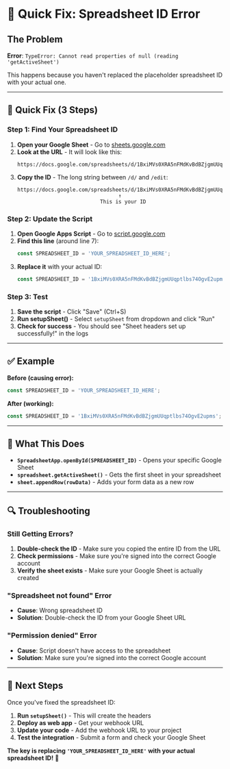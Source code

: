 # 🚨 Quick Fix: Spreadsheet ID Error

## The Problem
**Error**: `TypeError: Cannot read properties of null (reading 'getActiveSheet')`

This happens because you haven't replaced the placeholder spreadsheet ID with your actual one.

---

## 🔧 Quick Fix (3 Steps)

### Step 1: Find Your Spreadsheet ID
1. **Open your Google Sheet** - Go to [sheets.google.com](https://sheets.google.com)
2. **Look at the URL** - It will look like this:
   ```
   https://docs.google.com/spreadsheets/d/1BxiMVs0XRA5nFMdKvBdBZjgmUUqptlbs74OgvE2upms/edit
   ```
3. **Copy the ID** - The long string between `/d/` and `/edit`:
   ```
   https://docs.google.com/spreadsheets/d/1BxiMVs0XRA5nFMdKvBdBZjgmUUqptlbs74OgvE2upms/edit
                                    ↑
                              This is your ID
   ```

### Step 2: Update the Script
1. **Open Google Apps Script** - Go to [script.google.com](https://script.google.com)
2. **Find this line** (around line 7):
   ```javascript
   const SPREADSHEET_ID = 'YOUR_SPREADSHEET_ID_HERE';
   ```
3. **Replace it** with your actual ID:
   ```javascript
   const SPREADSHEET_ID = '1BxiMVs0XRA5nFMdKvBdBZjgmUUqptlbs74OgvE2upms';
   ```

### Step 3: Test
1. **Save the script** - Click "Save" (Ctrl+S)
2. **Run setupSheet()** - Select `setupSheet` from dropdown and click "Run"
3. **Check for success** - You should see "Sheet headers set up successfully!" in the logs

---

## ✅ Example

**Before (causing error):**
```javascript
const SPREADSHEET_ID = 'YOUR_SPREADSHEET_ID_HERE';
```

**After (working):**
```javascript
const SPREADSHEET_ID = '1BxiMVs0XRA5nFMdKvBdBZjgmUUqptlbs74OgvE2upms';
```

---

## 🎯 What This Does

- **`SpreadsheetApp.openById(SPREADSHEET_ID)`** - Opens your specific Google Sheet
- **`spreadsheet.getActiveSheet()`** - Gets the first sheet in your spreadsheet
- **`sheet.appendRow(rowData)`** - Adds your form data as a new row

---

## 🔍 Troubleshooting

### Still Getting Errors?
1. **Double-check the ID** - Make sure you copied the entire ID from the URL
2. **Check permissions** - Make sure you're signed into the correct Google account
3. **Verify the sheet exists** - Make sure your Google Sheet is actually created

### "Spreadsheet not found" Error
- **Cause**: Wrong spreadsheet ID
- **Solution**: Double-check the ID from your Google Sheet URL

### "Permission denied" Error
- **Cause**: Script doesn't have access to the spreadsheet
- **Solution**: Make sure you're signed into the correct Google account

---

## 🚀 Next Steps

Once you've fixed the spreadsheet ID:
1. **Run `setupSheet()`** - This will create the headers
2. **Deploy as web app** - Get your webhook URL
3. **Update your code** - Add the webhook URL to your project
4. **Test the integration** - Submit a form and check your Google Sheet

**The key is replacing `'YOUR_SPREADSHEET_ID_HERE'` with your actual spreadsheet ID!** 🎯
